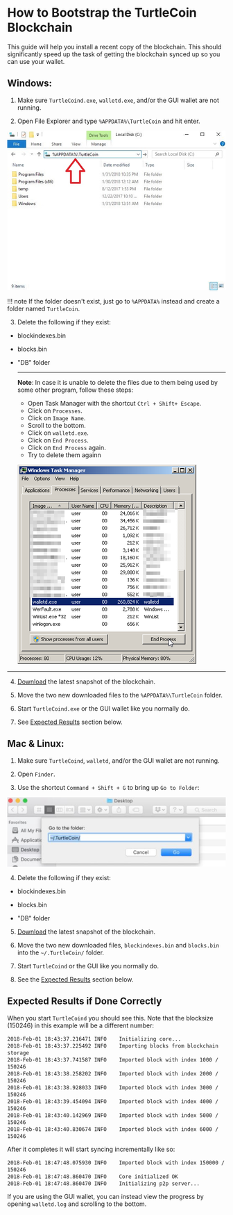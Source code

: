 # How to Bootstrap the TurtleCoin Blockchain

This guide will help you install a recent copy of the blockchain. This should significantly speed up the task of getting the blockchain synced up so you can use your wallet.

## Windows:
1. Make sure `TurtleCoind.exe`, `walletd.exe`, and/or the GUI wallet are not running.

2. Open File Explorer and type `%APPDATA%\TurtleCoin` and hit enter.

![file explorer](images/bootstrap/file_explorer.jpg)

!!! note
    If the folder doesn't exist, just go to `%APPDATA%` instead and create a folder named `TurtleCoin`.

3. Delete the following if they exist:

 * blockindexes.bin

 * blocks.bin

 * "DB" folder

    ---

    **Note**: In case it is unable to delete the files due to them being used by some other program, follow these steps:

    * Open Task Manager with the shortcut `Ctrl + Shift+ Escape`.

    - Click on `Processes`.
    - Click on `Image Name`.
    - Scroll to the bottom.
    - Click on `walletd.exe`.
    - Click on `End Process`.
    - Click on `End Process` again.
    - Try to delete them againn

    ![closewallet](images/bootstrap/close_walletd.png)


---

4. [Download](https://f000.backblazeb2.com/file/turtle-blockchain/latest.zip) the latest snapshot of the blockchain.

5. Move the two new downloaded files to the `%APPDATA%\TurtleCoin` folder.

6. Start `TurtleCoind.exe` or the GUI wallet like you normally do.

7. See [Expected Results](#ExpectedResults) section below.



## Mac & Linux:
1. Make sure `TurtleCoind`, `walletd`, and/or the GUI wallet are not running.

2. Open `Finder`.

3. Use the shortcut `Command + Shift + G` to bring up `Go to Folder`:

![findergoto.jpg](images/bootstrap/findergoto.jpg)

4. Delete the following if they exist: 

* blockindexes.bin 

* blocks.bin 

* "DB" folder 


5. [Download](https://f000.backblazeb2.com/file/turtle-blockchain/latest.zip) the latest snapshot of the blockchain.
	
6. Move the two new downloaded files, `blockindexes.bin` and `blocks.bin` into the `~/.TurtleCoin/` folder.

7. Start `TurtleCoind` or the GUI like you normally do.

8. See the [Expected Results](#ExpectedResults) section below.

## Expected Results if Done Correctly <a name="ExpectedResults"></a>

When you start `TurtleCoind` you should see this. Note that the blocksize (150246) in this example will be a different number:
```
2018-Feb-01 18:43:37.216471 INFO    Initializing core...
2018-Feb-01 18:43:37.225492 INFO    Importing blocks from blockchain storage
2018-Feb-01 18:43:37.741587 INFO    Imported block with index 1000 / 150246
2018-Feb-01 18:43:38.258202 INFO    Imported block with index 2000 / 150246
2018-Feb-01 18:43:38.928033 INFO    Imported block with index 3000 / 150246
2018-Feb-01 18:43:39.454094 INFO    Imported block with index 4000 / 150246
2018-Feb-01 18:43:40.142969 INFO    Imported block with index 5000 / 150246
2018-Feb-01 18:43:40.830674 INFO    Imported block with index 6000 / 150246
```

After it completes it will start syncing incrementally like so:
```
2018-Feb-01 18:47:48.075930 INFO    Imported block with index 150000 / 150246
2018-Feb-01 18:47:48.860470 INFO    Core initialized OK
2018-Feb-01 18:47:48.860470 INFO    Initializing p2p server...
```

If you are using the GUI wallet, you can instead view the progress by opening `walletd.log` and scrolling to the bottom.
